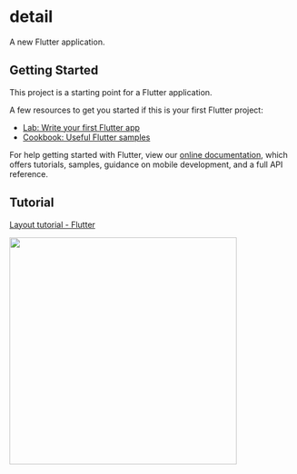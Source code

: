 # detail

A new Flutter application.

## Getting Started

This project is a starting point for a Flutter application.

A few resources to get you started if this is your first Flutter project:

- [Lab: Write your first Flutter app](https://flutter.dev/docs/get-started/codelab)
- [Cookbook: Useful Flutter samples](https://flutter.dev/docs/cookbook)

For help getting started with Flutter, view our 
[online documentation](https://flutter.dev/docs), which offers tutorials, 
samples, guidance on mobile development, and a full API reference.

## Tutorial

[Layout tutorial \- Flutter](https://flutter.dev/docs/development/ui/layout/tutorial)

<img src="https://user-images.githubusercontent.com/18419093/61056205-dd03ad00-a42d-11e9-8689-62b7a48a96be.png" width=400>
